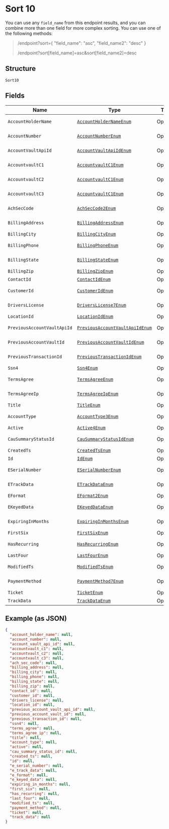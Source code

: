 
# Sort 10

You can use any `field_name` from this endpoint results, and you can combine more than one field for more complex sorting. You can use one of the following methods:

> /endpoint?sort={ "field_name": "asc", "field_name2": "desc" }
> 
> /endpoint?sort[field_name]=asc&sort[field_name2]=desc

## Structure

`Sort10`

## Fields

| Name | Type | Tags | Description | Getter | Setter |
|  --- | --- | --- | --- | --- | --- |
| `AccountHolderName` | [`AccountHolderNameEnum`](../../doc/models/account-holder-name-enum.md) | Optional | - | AccountHolderNameEnum getAccountHolderName() | setAccountHolderName(AccountHolderNameEnum accountHolderName) |
| `AccountNumber` | [`AccountNumberEnum`](../../doc/models/account-number-enum.md) | Optional | - | AccountNumberEnum getAccountNumber() | setAccountNumber(AccountNumberEnum accountNumber) |
| `AccountVaultApiId` | [`AccountVaultApiIdEnum`](../../doc/models/account-vault-api-id-enum.md) | Optional | - | AccountVaultApiIdEnum getAccountVaultApiId() | setAccountVaultApiId(AccountVaultApiIdEnum accountVaultApiId) |
| `AccountvaultC1` | [`AccountvaultC1Enum`](../../doc/models/accountvault-c1-enum.md) | Optional | - | AccountvaultC1Enum getAccountvaultC1() | setAccountvaultC1(AccountvaultC1Enum accountvaultC1) |
| `AccountvaultC2` | [`AccountvaultC1Enum`](../../doc/models/accountvault-c1-enum.md) | Optional | - | AccountvaultC1Enum getAccountvaultC2() | setAccountvaultC2(AccountvaultC1Enum accountvaultC2) |
| `AccountvaultC3` | [`AccountvaultC1Enum`](../../doc/models/accountvault-c1-enum.md) | Optional | - | AccountvaultC1Enum getAccountvaultC3() | setAccountvaultC3(AccountvaultC1Enum accountvaultC3) |
| `AchSecCode` | [`AchSecCode2Enum`](../../doc/models/ach-sec-code-2-enum.md) | Optional | - | AchSecCode2Enum getAchSecCode() | setAchSecCode(AchSecCode2Enum achSecCode) |
| `BillingAddress` | [`BillingAddressEnum`](../../doc/models/billing-address-enum.md) | Optional | - | BillingAddressEnum getBillingAddress() | setBillingAddress(BillingAddressEnum billingAddress) |
| `BillingCity` | [`BillingCityEnum`](../../doc/models/billing-city-enum.md) | Optional | - | BillingCityEnum getBillingCity() | setBillingCity(BillingCityEnum billingCity) |
| `BillingPhone` | [`BillingPhoneEnum`](../../doc/models/billing-phone-enum.md) | Optional | - | BillingPhoneEnum getBillingPhone() | setBillingPhone(BillingPhoneEnum billingPhone) |
| `BillingState` | [`BillingStateEnum`](../../doc/models/billing-state-enum.md) | Optional | - | BillingStateEnum getBillingState() | setBillingState(BillingStateEnum billingState) |
| `BillingZip` | [`BillingZipEnum`](../../doc/models/billing-zip-enum.md) | Optional | - | BillingZipEnum getBillingZip() | setBillingZip(BillingZipEnum billingZip) |
| `ContactId` | [`ContactIdEnum`](../../doc/models/contact-id-enum.md) | Optional | - | ContactIdEnum getContactId() | setContactId(ContactIdEnum contactId) |
| `CustomerId` | [`CustomerIdEnum`](../../doc/models/customer-id-enum.md) | Optional | - | CustomerIdEnum getCustomerId() | setCustomerId(CustomerIdEnum customerId) |
| `DriversLicense` | [`DriversLicense7Enum`](../../doc/models/drivers-license-7-enum.md) | Optional | - | DriversLicense7Enum getDriversLicense() | setDriversLicense(DriversLicense7Enum driversLicense) |
| `LocationId` | [`LocationIdEnum`](../../doc/models/location-id-enum.md) | Optional | - | LocationIdEnum getLocationId() | setLocationId(LocationIdEnum locationId) |
| `PreviousAccountVaultApiId` | [`PreviousAccountVaultApiIdEnum`](../../doc/models/previous-account-vault-api-id-enum.md) | Optional | - | PreviousAccountVaultApiIdEnum getPreviousAccountVaultApiId() | setPreviousAccountVaultApiId(PreviousAccountVaultApiIdEnum previousAccountVaultApiId) |
| `PreviousAccountVaultId` | [`PreviousAccountVaultIdEnum`](../../doc/models/previous-account-vault-id-enum.md) | Optional | - | PreviousAccountVaultIdEnum getPreviousAccountVaultId() | setPreviousAccountVaultId(PreviousAccountVaultIdEnum previousAccountVaultId) |
| `PreviousTransactionId` | [`PreviousTransactionIdEnum`](../../doc/models/previous-transaction-id-enum.md) | Optional | - | PreviousTransactionIdEnum getPreviousTransactionId() | setPreviousTransactionId(PreviousTransactionIdEnum previousTransactionId) |
| `Ssn4` | [`Ssn4Enum`](../../doc/models/ssn-4-enum.md) | Optional | - | Ssn4Enum getSsn4() | setSsn4(Ssn4Enum ssn4) |
| `TermsAgree` | [`TermsAgreeEnum`](../../doc/models/terms-agree-enum.md) | Optional | - | TermsAgreeEnum getTermsAgree() | setTermsAgree(TermsAgreeEnum termsAgree) |
| `TermsAgreeIp` | [`TermsAgreeIpEnum`](../../doc/models/terms-agree-ip-enum.md) | Optional | - | TermsAgreeIpEnum getTermsAgreeIp() | setTermsAgreeIp(TermsAgreeIpEnum termsAgreeIp) |
| `Title` | [`TitleEnum`](../../doc/models/title-enum.md) | Optional | - | TitleEnum getTitle() | setTitle(TitleEnum title) |
| `AccountType` | [`AccountType3Enum`](../../doc/models/account-type-3-enum.md) | Optional | - | AccountType3Enum getAccountType() | setAccountType(AccountType3Enum accountType) |
| `Active` | [`Active4Enum`](../../doc/models/active-4-enum.md) | Optional | - | Active4Enum getActive() | setActive(Active4Enum active) |
| `CauSummaryStatusId` | [`CauSummaryStatusIdEnum`](../../doc/models/cau-summary-status-id-enum.md) | Optional | - | CauSummaryStatusIdEnum getCauSummaryStatusId() | setCauSummaryStatusId(CauSummaryStatusIdEnum cauSummaryStatusId) |
| `CreatedTs` | [`CreatedTsEnum`](../../doc/models/created-ts-enum.md) | Optional | - | CreatedTsEnum getCreatedTs() | setCreatedTs(CreatedTsEnum createdTs) |
| `Id` | [`IdEnum`](../../doc/models/id-enum.md) | Optional | - | IdEnum getId() | setId(IdEnum id) |
| `ESerialNumber` | [`ESerialNumberEnum`](../../doc/models/e-serial-number-enum.md) | Optional | - | ESerialNumberEnum getESerialNumber() | setESerialNumber(ESerialNumberEnum eSerialNumber) |
| `ETrackData` | [`ETrackDataEnum`](../../doc/models/e-track-data-enum.md) | Optional | - | ETrackDataEnum getETrackData() | setETrackData(ETrackDataEnum eTrackData) |
| `EFormat` | [`EFormat2Enum`](../../doc/models/e-format-2-enum.md) | Optional | - | EFormat2Enum getEFormat() | setEFormat(EFormat2Enum eFormat) |
| `EKeyedData` | [`EKeyedDataEnum`](../../doc/models/e-keyed-data-enum.md) | Optional | - | EKeyedDataEnum getEKeyedData() | setEKeyedData(EKeyedDataEnum eKeyedData) |
| `ExpiringInMonths` | [`ExpiringInMonthsEnum`](../../doc/models/expiring-in-months-enum.md) | Optional | - | ExpiringInMonthsEnum getExpiringInMonths() | setExpiringInMonths(ExpiringInMonthsEnum expiringInMonths) |
| `FirstSix` | [`FirstSixEnum`](../../doc/models/first-six-enum.md) | Optional | - | FirstSixEnum getFirstSix() | setFirstSix(FirstSixEnum firstSix) |
| `HasRecurring` | [`HasRecurringEnum`](../../doc/models/has-recurring-enum.md) | Optional | - | HasRecurringEnum getHasRecurring() | setHasRecurring(HasRecurringEnum hasRecurring) |
| `LastFour` | [`LastFourEnum`](../../doc/models/last-four-enum.md) | Optional | - | LastFourEnum getLastFour() | setLastFour(LastFourEnum lastFour) |
| `ModifiedTs` | [`ModifiedTsEnum`](../../doc/models/modified-ts-enum.md) | Optional | - | ModifiedTsEnum getModifiedTs() | setModifiedTs(ModifiedTsEnum modifiedTs) |
| `PaymentMethod` | [`PaymentMethod7Enum`](../../doc/models/payment-method-7-enum.md) | Optional | - | PaymentMethod7Enum getPaymentMethod() | setPaymentMethod(PaymentMethod7Enum paymentMethod) |
| `Ticket` | [`TicketEnum`](../../doc/models/ticket-enum.md) | Optional | - | TicketEnum getTicket() | setTicket(TicketEnum ticket) |
| `TrackData` | [`TrackDataEnum`](../../doc/models/track-data-enum.md) | Optional | - | TrackDataEnum getTrackData() | setTrackData(TrackDataEnum trackData) |

## Example (as JSON)

```json
{
  "account_holder_name": null,
  "account_number": null,
  "account_vault_api_id": null,
  "accountvault_c1": null,
  "accountvault_c2": null,
  "accountvault_c3": null,
  "ach_sec_code": null,
  "billing_address": null,
  "billing_city": null,
  "billing_phone": null,
  "billing_state": null,
  "billing_zip": null,
  "contact_id": null,
  "customer_id": null,
  "drivers_license": null,
  "location_id": null,
  "previous_account_vault_api_id": null,
  "previous_account_vault_id": null,
  "previous_transaction_id": null,
  "ssn4": null,
  "terms_agree": null,
  "terms_agree_ip": null,
  "title": null,
  "account_type": null,
  "active": null,
  "cau_summary_status_id": null,
  "created_ts": null,
  "id": null,
  "e_serial_number": null,
  "e_track_data": null,
  "e_format": null,
  "e_keyed_data": null,
  "expiring_in_months": null,
  "first_six": null,
  "has_recurring": null,
  "last_four": null,
  "modified_ts": null,
  "payment_method": null,
  "ticket": null,
  "track_data": null
}
```

